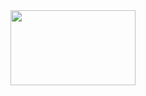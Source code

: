 <a href="https://github.com/devxb/gitanimals">
  <img
    src="https://render.gitanimals.org/lines/R4mel?pet-id=636926446289123860"
    width="200"
    height="120"
  />
</a>
  
